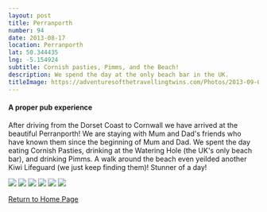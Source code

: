 ```yaml
---
layout: post
title: Perranporth
number: 94
date: 2013-08-17
location: Perranporth
lat: 50.344435
lng: -5.154924
subtitle: Cornish pasties, Pimms, and the Beach!
description: We spend the day at the only beach bar in the UK.
titleImage: https://adventuresofthetravellingtwins.com/Photos/2013-09-01-Perranporth/P1010079.JPG
---
```


<h4>A proper pub experience</h4>

After driving from the Dorset Coast to Cornwall we have arrived at the beautiful Perranporth! We are staying with Mum and Dad's friends who have known them since the beginning of Mum and Dad.
We spent the day eating Cornish Pasties, drinking at the Watering Hole (the UK's only beach bar), and drinking Pimms. 
A walk around the beach even yeilded another Kiwi Lifeguard (we just keep finding them)!
Stunner of a day!

<img src="https://adventuresofthetravellingtwins.com/Photos/2013-09-01-Perranporth/DSC03232.JPG" class="image1">
<img src="https://adventuresofthetravellingtwins.com/Photos/2013-09-01-Perranporth/DSC03238.JPG class="image1">
<img src="https://adventuresofthetravellingtwins.com/Photos/2013-09-01-Perranporth/P1010060.JPG class="image1">
<img src="https://adventuresofthetravellingtwins.com/Photos/2013-09-01-Perranporth/P1010062.JPG class="image1">
<img src="https://adventuresofthetravellingtwins.com/Photos/2013-09-01-Perranporth/DSC03237.JPG class="image1">
<img src="https://adventuresofthetravellingtwins.com/Photos/2013-09-01-Perranporth/DSC03235.JPG class="image1">

<a href="https://adventuresofthetravellingtwins.com/">Return to Home Page</a>
